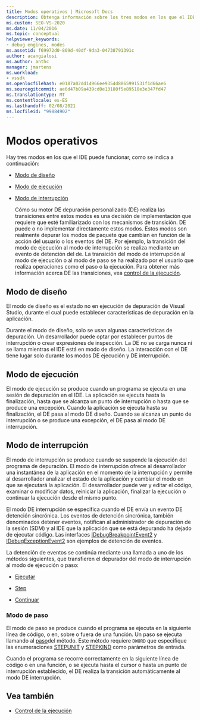 ```yaml
---
title: Modos operativos | Microsoft Docs
description: Obtenga información sobre los tres modos en los que el IDE puede operar, que son el modo de diseño, el modo de ejecución y el modo de interrupción.
ms.custom: SEO-VS-2020
ms.date: 11/04/2016
ms.topic: conceptual
helpviewer_keywords:
- debug engines, modes
ms.assetid: f69972d0-809d-40df-9da3-04738791391c
author: acangialosi
ms.author: anthc
manager: jmartens
ms.workload:
- vssdk
ms.openlocfilehash: e0187a02dd14966ee9354d8865991531f1d66ae6
ms.sourcegitcommit: ae6d47b09a439cd0e13180f5e89510e3e347fd47
ms.translationtype: MT
ms.contentlocale: es-ES
ms.lasthandoff: 02/08/2021
ms.locfileid: "99884902"
---
```

# <a name="operational-modes"></a>Modos operativos
Hay tres modos en los que el IDE puede funcionar, como se indica a continuación:

- [Modo de diseño](#vsconoperationalmodesanchor1)

- [Modo de ejecución](#vsconoperationalmodesanchor2)

- [Modo de interrupción](#vsconoperationalmodesanchor3)

  Cómo su motor DE depuración personalizado (DE) realiza las transiciones entre estos modos es una decisión de implementación que requiere que esté familiarizado con los mecanismos de transición. DE puede o no implementar directamente estos modos. Estos modos son realmente depurar los modos de paquete que cambian en función de la acción del usuario o los eventos del DE. Por ejemplo, la transición del modo de ejecución al modo de interrupción se realiza mediante un evento de detención del de. La transición del modo de interrupción al modo de ejecución o al modo de paso se ha realizado por el usuario que realiza operaciones como el paso o la ejecución. Para obtener más información acerca DE las transiciones, vea [control de la ejecución](../../extensibility/debugger/control-of-execution.md).

## <a name="design-mode"></a><a name="vsconoperationalmodesanchor1"></a> Modo de diseño
 El modo de diseño es el estado no en ejecución de depuración de Visual Studio, durante el cual puede establecer características de depuración en la aplicación.

 Durante el modo de diseño, solo se usan algunas características de depuración. Un desarrollador puede optar por establecer puntos de interrupción o crear expresiones de inspección. La DE no se carga nunca ni se llama mientras el IDE está en modo de diseño. La interacción con el DE tiene lugar solo durante los modos DE ejecución y DE interrupción.

## <a name="run-mode"></a><a name="vsconoperationalmodesanchor2"></a> Modo de ejecución
 El modo de ejecución se produce cuando un programa se ejecuta en una sesión de depuración en el IDE. La aplicación se ejecuta hasta la finalización, hasta que se alcanza un punto de interrupción o hasta que se produce una excepción. Cuando la aplicación se ejecuta hasta su finalización, el DE pasa al modo DE diseño. Cuando se alcanza un punto de interrupción o se produce una excepción, el DE pasa al modo DE interrupción.

## <a name="break-mode"></a><a name="vsconoperationalmodesanchor3"></a> Modo de interrupción
 El modo de interrupción se produce cuando se suspende la ejecución del programa de depuración. El modo de interrupción ofrece al desarrollador una instantánea de la aplicación en el momento de la interrupción y permite al desarrollador analizar el estado de la aplicación y cambiar el modo en que se ejecutará la aplicación. El desarrollador puede ver y editar el código, examinar o modificar datos, reiniciar la aplicación, finalizar la ejecución o continuar la ejecución desde el mismo punto.

 El modo DE interrupción se especifica cuando el DE envía un evento DE detención sincrónica. Los eventos de detención sincrónica, también denominados detener eventos, notifican al administrador de depuración de la sesión (SDM) y al IDE que la aplicación que se está depurando ha dejado de ejecutar código. Las interfaces [IDebugBreakpointEvent2](../../extensibility/debugger/reference/idebugbreakpointevent2.md) y [IDebugExceptionEvent2](../../extensibility/debugger/reference/idebugexceptionevent2.md) son ejemplos de detención de eventos.

 La detención de eventos se continúa mediante una llamada a uno de los métodos siguientes, que transfieren el depurador del modo de interrupción al modo de ejecución o paso:

- [Ejecutar](../../extensibility/debugger/reference/idebugprocess3-execute.md)

- [Step](../../extensibility/debugger/reference/idebugprocess3-step.md)

- [Continuar](../../extensibility/debugger/reference/idebugprocess3-continue.md)

### <a name="step-mode"></a><a name="vsconoperationalmodesanchor4"></a> Modo de paso
 El modo de paso se produce cuando el programa se ejecuta en la siguiente línea de código, o en, sobre o fuera de una función. Un paso se ejecuta llamando al [paso](../../extensibility/debugger/reference/idebugprocess3-step.md)del método. Este método requiere `DWORD` que especifique las enumeraciones [STEPUNIT](../../extensibility/debugger/reference/stepunit.md) y [STEPKIND](../../extensibility/debugger/reference/stepkind.md) como parámetros de entrada.

 Cuando el programa se recorre correctamente en la siguiente línea de código o en una función, o se ejecuta hasta el cursor o hasta un punto de interrupción establecido, el DE realiza la transición automáticamente al modo DE interrupción.

## <a name="see-also"></a>Vea también
- [Control de la ejecución](../../extensibility/debugger/control-of-execution.md)
